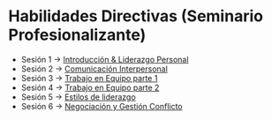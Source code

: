 # Habilidades Directivas (Seminario Profesionalizante)

- Sesión 1 -> [Introducción & Liderazgo Personal](pages/master_direccion_tecnologica/03_seminario_profesionalizado/sesion_1.md)
- Sesión 2 -> [Comunicación Interpersonal](pages/master_direccion_tecnologica/03_seminario_profesionalizado/sesion_2.md)
- Sesión 3 -> [Trabajo en Equipo parte 1](sesion_3.md)
- Sesión 4 -> [Trabajo en Equipo parte 2](sesion_4.md)
- Sesión 5 -> [Estilos de liderazgo](sesion_5.md)
- Sesión 6 -> [Negociación y Gestión Conflicto](sesion_6.md)

